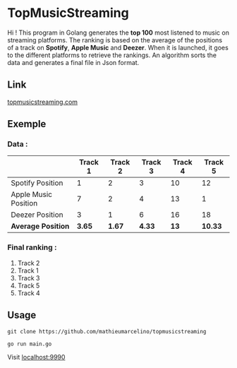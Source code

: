 # TopMusicStreaming

Hi ! This program in Golang generates the **top 100** most listened to music on streaming platforms. The ranking is based on the average of the positions of a track on **Spotify**, **Apple Music** and **Deezer**. When it is launched, it goes to the different platforms to retrieve the rankings. An algorithm sorts the data and generates a final file in Json format.

## Link
[topmusicstreaming.com](https://topmusicstreaming.com/)

## Exemple

### Data :

|                      	| Track 1 	| Track 2 	| Track 3 	| Track 4 	| Track 5 	|
|----------------------	|---------	|---------	|---------	|---------	|---------	|
| Spotify Position     	| 1       	| 2       	| 3       	| 10      	| 12      	|
| Apple Music Position 	| 7       	| 2       	| 4       	| 13      	| 1       	|
| Deezer Position      	| 3       	| 1       	| 6       	| 16      	| 18      	|
| **Average Position**  |**3.65**   | **1.67** 	| **4.33**  | **13**    | **10.33**	|


### Final ranking :

1. Track 2
2. Track 1
3. Track 3
4. Track 5
5. Track 4

## Usage

```
git clone https://github.com/mathieumarcelino/topmusicstreaming
```

```
go run main.go
```

Visit [localhost:9990](http://localhost:9990)


